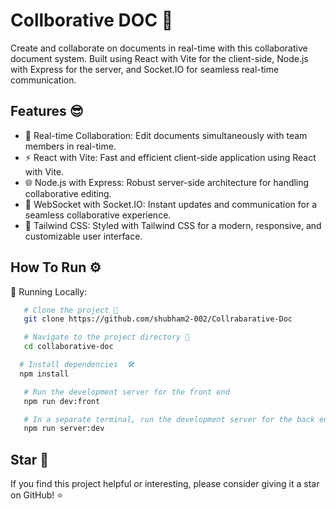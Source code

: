 
# Collborative DOC 📃

Create and collaborate on documents in real-time with this collaborative document system. Built using React with Vite for the client-side, Node.js with Express for the server, and Socket.IO for seamless real-time communication.




## Features 😎

- 💬 Real-time Collaboration: Edit documents simultaneously with team members in real-time.
- ⚡ React with Vite: Fast and efficient client-side application using React with Vite.
- 🌐 Node.js with Express: Robust server-side architecture for handling collaborative editing.
- 🚀 WebSocket with Socket.IO: Instant updates and communication for a seamless collaborative experience.
- 🎨 Tailwind CSS: Styled with Tailwind CSS for a modern, responsive, and customizable user interface.

## How To Run ⚙️

🏃 Running Locally:

```bash
   # Clone the project 🚀
   git clone https://github.com/shubham2-002/Collrabarative-Doc
```

```bash
   # Navigate to the project directory 🏃
   cd collaborative-doc
```

```bash 
  # Install dependencies  🛠️
  npm install
```

```bash
   # Run the development server for the front end
   npm run dev:front
```

```bash
   # In a separate terminal, run the development server for the back end 🚀
   npm run server:dev
```
##  Star 🌟

If you find this project helpful or interesting, please consider giving it a star on GitHub! ⭐
